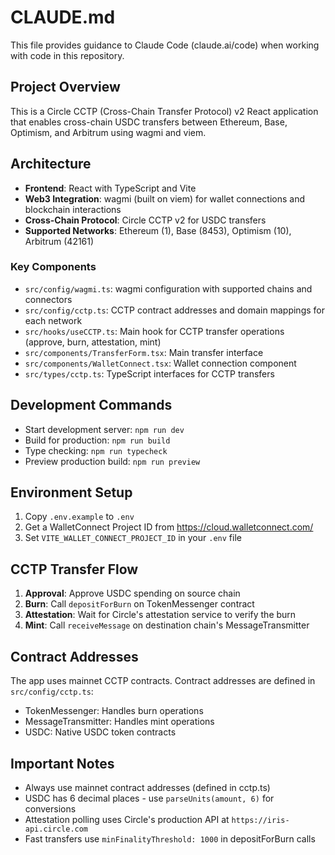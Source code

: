 # CLAUDE.md

This file provides guidance to Claude Code (claude.ai/code) when working with code in this repository.

## Project Overview

This is a Circle CCTP (Cross-Chain Transfer Protocol) v2 React application that enables cross-chain USDC transfers between Ethereum, Base, Optimism, and Arbitrum using wagmi and viem.

## Architecture

- **Frontend**: React with TypeScript and Vite
- **Web3 Integration**: wagmi (built on viem) for wallet connections and blockchain interactions
- **Cross-Chain Protocol**: Circle CCTP v2 for USDC transfers
- **Supported Networks**: Ethereum (1), Base (8453), Optimism (10), Arbitrum (42161)

### Key Components

- `src/config/wagmi.ts`: wagmi configuration with supported chains and connectors
- `src/config/cctp.ts`: CCTP contract addresses and domain mappings for each network
- `src/hooks/useCCTP.ts`: Main hook for CCTP transfer operations (approve, burn, attestation, mint)
- `src/components/TransferForm.tsx`: Main transfer interface
- `src/components/WalletConnect.tsx`: Wallet connection component
- `src/types/cctp.ts`: TypeScript interfaces for CCTP transfers

## Development Commands

- Start development server: `npm run dev`
- Build for production: `npm run build`
- Type checking: `npm run typecheck`
- Preview production build: `npm run preview`

## Environment Setup

1. Copy `.env.example` to `.env`
2. Get a WalletConnect Project ID from https://cloud.walletconnect.com/
3. Set `VITE_WALLET_CONNECT_PROJECT_ID` in your `.env` file

## CCTP Transfer Flow

1. **Approval**: Approve USDC spending on source chain
2. **Burn**: Call `depositForBurn` on TokenMessenger contract
3. **Attestation**: Wait for Circle's attestation service to verify the burn
4. **Mint**: Call `receiveMessage` on destination chain's MessageTransmitter

## Contract Addresses

The app uses mainnet CCTP contracts. Contract addresses are defined in `src/config/cctp.ts`:
- TokenMessenger: Handles burn operations
- MessageTransmitter: Handles mint operations  
- USDC: Native USDC token contracts

## Important Notes

- Always use mainnet contract addresses (defined in cctp.ts)
- USDC has 6 decimal places - use `parseUnits(amount, 6)` for conversions
- Attestation polling uses Circle's production API at `https://iris-api.circle.com`
- Fast transfers use `minFinalityThreshold: 1000` in depositForBurn calls
